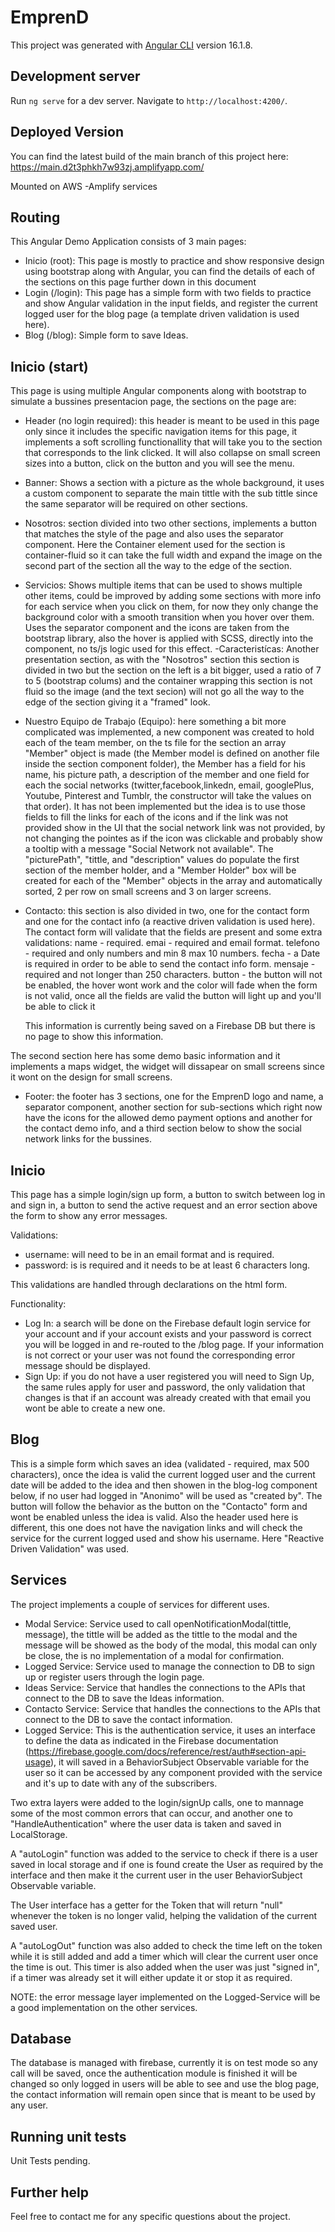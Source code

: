 # EmprenD

This project was generated with [Angular CLI](https://github.com/angular/angular-cli) version 16.1.8.

## Development server

Run `ng serve` for a dev server. Navigate to `http://localhost:4200/`.

## Deployed Version

You can find the latest build of the main branch of this project here:
https://main.d2t3phkh7w93zj.amplifyapp.com/

Mounted on AWS -Amplify services

## Routing

This Angular Demo Application consists of 3 main pages:

- Inicio (root): This page is mostly to practice and show responsive design using bootstrap along with Angular, you can find the details of each of the sections on this page further down in this document
- Login (/login): This page has a simple form with two fields to practice and show Angular validation in the input fields, and register the current logged user for the blog page (a template driven validation is used here).
- Blog (/blog): Simple form to save Ideas.

## Inicio (start)

This page is using multiple Angular components along with bootstrap to simulate a bussines presentacion page, the sections on the page are:

- Header (no login required): this header is meant to be used in this page only since it includes the specific navigation items for this page, it implements a soft scrolling functionallity that will take you to the section that corresponds to the link clicked.
  It will also collapse on small screen sizes into a button, click on the button and you will see the menu.
- Banner: Shows a section with a picture as the whole background, it uses a custom component to separate the main tittle with the sub tittle since the same separator will be required on other sections.
- Nosotros: section divided into two other sections, implements a button that matches the style of the page and also uses the separator component.
  Here the Container element used for the section is container-fluid so it can take the full width and expand the image on the second part of the section all the way to the edge of the section.
- Servicios: Shows multiple items that can be used to shows multiple other items, could be improved by adding some sections with more info for each service when you click on them, for now they only change the background color with a smooth transition when you hover over them.
  Uses the separator component and the icons are taken from the bootstrap library, also the hover is applied with SCSS, directly into the component, no ts/js logic used for this effect.
  -Caracteristícas: Another presentation section, as with the "Nosotros" section this section is divided in two but the section on the left is a bit bigger, used a ratio of 7 to 5 (bootstrap colums) and the container wrapping this section is not fluid so the image (and the text secion) will not go all the way to the edge of the section giving it a "framed" look.
- Nuestro Equipo de Trabajo (Equipo): here something a bit more complicated was implemented, a new component was created to hold each of the team member, on the ts file for the section an array "Member" object is made (the Member model is defined on another file inside the section component folder), the Member has a field for his name, his picture path, a description of the member and one field for each the social networks (twitter,facebook,linkedn, email, googlePlus, Youtube, Pinterest and Tumblr, the constructor will take the values on that order).
  It has not been implemented but the idea is to use those fields to fill the links for each of the icons and if the link was not provided show in the UI that the social network link was not provided, by not changing the pointes as if the icon was clickable and probably show a tooltip with a message "Social Network not available".
  The "picturePath", "tittle, and "description" values do populate the first section of the member holder, and a "Member Holder" box will be created for each of the "Member" objects in the array and automatically sorted, 2 per row on small screens and 3 on larger screens.
- Contacto: this section is also divided in two, one for the contact form and one for the contact info (a reactive driven validation is used here).
  The contact form will validate that the fields are present and some extra validations:
  name - required.
  emai - required and email format.
  telefono - required and only numbers and min 8 max 10 numbers.
  fecha - a Date is required in order to be able to send the contact info form.
  mensaje - required and not longer than 250 characters.
  button - the button will not be enabled, the hover wont work and the color will fade when the form is not valid, once all the fields are valid the button will light up and you'll be able to click it

  This information is currently being saved on a Firebase DB but there is no page to show this information.

The second section here has some demo basic information and it implements a maps widget, the widget will dissapear on small screens since it wont on the design for small screens.

- Footer: the footer has 3 sections, one for the EmprenD logo and name, a separator component, another section for sub-sections which right now have the icons for the allowed demo payment options and another for the contact demo info, and a third section below to show the social network links for the bussines.

## Inicio

This page has a simple login/sign up form, a button to switch between log in and sign in, a button to send the active request and an error section above the form to show any error messages.

Validations:

- username: will need to be in an email format and is required.
- password: is is required and it needs to be at least 6 characters long.

This validations are handled through declarations on the html form.

Functionality:

- Log In: a search will be done on the Firebase default login service for your account and if your account exists and your password is correct you will be logged in and re-routed to the /blog page.
  If your information is not correct or your user was not found the corresponding error message should be displayed.
- Sign Up: if you do not have a user registered you will need to Sign Up, the same rules apply for user and password, the only validation that changes is that if an account was already created with that email you wont be able to create a new one.

## Blog

This is a simple form which saves an idea (validated - required, max 500 characters), once the idea is valid the current logged user and the current date will be added to the idea and then showen in the blog-log component below, if no user had logged in "Anonimo" will be used as "created by".
The button will follow the behavior as the button on the "Contacto" form and wont be enabled unless the idea is valid.
Also the header used here is different, this one does not have the navigation links and will check the service for the current logged used and show his username.
Here "Reactive Driven Validation" was used.

## Services

The project implements a couple of services for different uses.

- Modal Service: Service used to call openNotificationModal(tittle, message), the tittle will be added as the tittle to the modal and the message will be showed as the body of the modal, this modal can only be close, the is no implementation of a modal for confirmation.
- Logged Service: Service used to manage the connection to DB to sign up or register users through the login page.
- Ideas Service: Service that handles the connections to the APIs that connect to the DB to save the Ideas information.
- Contacto Service: Service that handles the connections to the APIs that connect to the DB to save the contact information.
- Logged Service: This is the authentication service, it uses an interface to define the data as indicated in the Firebase documentation (https://firebase.google.com/docs/reference/rest/auth#section-api-usage), it will saved in a BehaviorSubject Observable variable for the user so it can be accessed by any component provided with the service and it's up to date with any of the subscribers.

Two extra layers were added to the login/signUp calls, one to mannage some of the most common errors that can occur, and another one to "HandleAuthentication" where the user data is taken and saved in LocalStorage.

A "autoLogin" function was added to the service to check if there is a user saved in local storage and if one is found create the User as required by the interface and then make it the current user in the user BehaviorSubject Observable variable.

The User interface has a getter for the Token that will return "null" whenever the token is no longer valid, helping the validation of the current saved user.

A "autoLogOut" function was also added to check the time left on the token while it is still added and add a timer which will clear the current user once the time is out. This timer is also added when the user was just "signed in", if a timer was already set it will either update it or stop it as required.

NOTE: the error message layer implemented on the Logged-Service will be a good implementation on the other services.

## Database

The database is managed with firebase, currently it is on test mode so any call will be saved, once the authentication module is finished it will be changed so only logged in users will be able to see and use the blog page, the contact information will remain open since that is meant to be used by any user.

## Running unit tests

Unit Tests pending.

## Further help

Feel free to contact me for any specific questions about the project.
